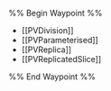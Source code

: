 %% Begin Waypoint %%
- [[PVDivision]]
- [[PVParameterised]]
- [[PVReplica]]
- [[PVReplicatedSlice]]

%% End Waypoint %%
